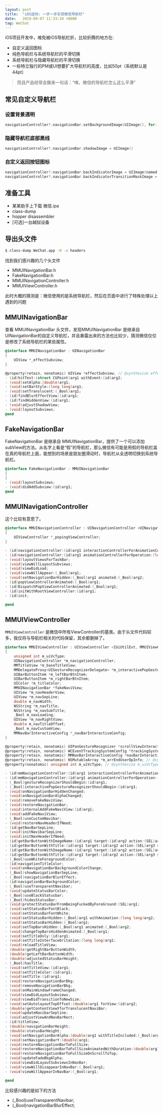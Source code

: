 ```yaml
---
layout: post
title:  "iOS逆向: 一步一步实现微信导航栏"
date:   2019-09-07 11:33:10 +0800
tag: WeChat
---
```


iOS项目开发中，难免被iOS导航栏折，比较折腾的地方在:

- 自定义返回图标
- 纯色导航栏与系统导航栏的平滑切换
- 系统导航栏与隐藏导航栏的平滑切换
- 一些特立独行的PM或UI想要扩大导航栏的高度，比如50pt（系统默认是 44pt）

> 而且产品经常会飘来一句话：“咦，微信的导航栏怎么这么平滑”

## 常见自定义导航栏 

### 设置背景透明

```swift
navigationController?.navigationBar.setBackgroundImage(UIImage(), for: .default)
```

### 隐藏导航栏底部黑线

```swift
navigationController?.navigationBar.shadowImage = UIImage()
```

### 自定义返回按钮图标

```swift
navigationController?.navigationBar.backIndicatorImage = UIImage(named: "icons_outlined_back")
navigationController?.navigationBar.backIndicatorTransitionMaskImage = UIImage(named: "icons_outlined_back")
```

## 准备工具

- 某某助手上下载 微信.ipa
- class-dump
- hopper disassembler
- [可选]一台越狱设备

## 导出头文件

```sh
$ class-dump WeChat.app -H -o headers
```

找到我们感兴趣的几个头文件

- MMUINavigationBar.h
- FakeNavigationBar.h
- MMUINavigationController.h
- MMUIViewController.h

此时大概的猜测是：微信使用的是系统导航栏，然后在页面中进行了特殊处理以上遇到的问题

## MMUINavigationBar

查看 MMUINavigationBar 头文件，发现MMUINavigationBar 是继承自 UINavigationBar的自定义导航栏，并且暴露出来的方法也比较少，猜测微信仅仅是修改了系统导航栏的某些属性。

```objective-c
@interface MMUINavigationBar : UINavigationBar
{
    UIView *_effectSubview;
}

@property(retain, nonatomic) UIView *effectSubview; // @synthesize effectSubview=_effectSubview;
- (id)hitTest:(struct CGPoint)arg1 withEvent:(id)arg2;
- (void)setAlpha:(double)arg1;
- (void)setBarStyle:(long long)arg1;
- (void)setTranslucent:(_Bool)arg1;
- (id)findBlurEffectView:(id)arg1;
- (id)findHiddenView:(id)arg1;
- (void)adjustShadowView;
- (void)layoutSubviews;
@end
```

## FakeNavigationBar

FakeNavigationBar 是继承自 MMUINavigationBar，提供了一个可以添加subView的方法。从名字上看是“假”的导航栏，那么微信有可能是用假的导航栏盖在真的导航栏上面，能想到的场景是朋友圈滑动时，导航栏从全透明切换到系统导航栏。

```objective-c
@interface FakeNavigationBar : MMUINavigationBar
{
}
- (void)layoutSubviews;
- (void)didAddSubview:(id)arg1;
@end
```

## MMUINavigationController

这个比较有意思了。

```objective-c
@interface MMUINavigationController : UINavigationController <UINavigationControllerDelegate>
{
    UIViewController *_popingViewController;
}

- (id)navigationController:(id)arg1 interactionControllerForAnimationController:(id)arg2;
- (id)navigationController:(id)arg1 animationControllerForOperation:(long long)arg2 fromViewController:(id)arg3 toViewController:(id)arg4;
- (void)layoutViewsForTaskBar;
- (void)viewWillLayoutSubviews;
- (void)viewDidLoad;
- (void)viewWillAppear:(_Bool)arg1;
- (void)setNavigationBarHidden:(_Bool)arg1 animated:(_Bool)arg2;
- (id)popViewControllerAnimated:(_Bool)arg1;
- (id)DispatchPopViewControllerAnimated:(_Bool)arg1;
- (id)initWithRootViewController:(id)arg1;
- (id)init;

@end
```

## MMUIViewController

`MMUIViewController` 是微信中所有ViewController的基类。由于头文件代码较多，我仅将与导航栏相关的代码保留，其余都删掉了。

```objective-c
@interface MMUIViewController : UIViewController <IUiUtilExt, MMUIViewControllerDelegate, UIGestureRecognizerDelegate>
{
    unsigned int m_uiVcType;
    UINavigationController *m_navigationController;
    MMTitleView *m_baseTitleView;
    MMDelegateProxy<UIGestureRecognizerDelegate> *m_interactivePopGestureRecognizerDelegate;
    UIBarButtonItem *m_leftBarBtnItem;
    UIBarButtonItem *m_rightBarBtnItem;
    UIColor *m_titleColor;
    MMUINavigationBar *fakeNaviView;
    UIView *m_navHeaderView;
    UIView *m_navSepLine;
    double m_navWidth;
    NSString *m_navTitle;
    NSString *m_navSubTitle;
    _Bool m_navLoading;
    UIView *m_navRightView;
    double m_navTitleOffset;
    _Bool m_navCustomView;
    MMNavBarInteractiveConfig *_navBarInteractiveConfig;
}

@property(retain, nonatomic) UIPanGestureRecognizer *scrollViewInteractivePanGesture; // @synthesize scrollViewInteractivePanGesture=_scrollViewInteractivePanGesture;
@property(retain, nonatomic) WCEventTrackingSystemConfig *trackingSystemConfig; // @synthesize trackingSystemConfig=_trackingSystemConfig;
@property(retain, nonatomic) MMNavBarInteractiveConfig *navBarInteractiveConfig; // @synthesize navBarInteractiveConfig=_navBarInteractiveConfig;
@property(retain, nonatomic) NSMutableArray *m_arrEndUserOpInfo; // @synthesize m_arrEndUserOpInfo;
@property(nonatomic) unsigned int m_uiVcType; // @synthesize m_uiVcType;

- (id)mmNavigationController:(id)arg1 interactionControllerForAnimationController:(id)arg2;
- (id)mmNavigationController:(id)arg1 animationControllerForOperation:(long long)arg2 fromViewController:(id)arg3 toViewController:(id)arg4;
- (_Bool)gestureRecognizerShouldBegin:(id)arg1;
- (_Bool)interactivePopGestureRecognizerShouldBegin:(id)arg1;
- (void)onNavigationBarHiddenChanged;
- (void)onNavigationBarAlphaChanged;
- (void)removeFakeNaviView;
- (void)restoreNavigationBar;
- (void)internalAddFakeNaviView:(id)arg1;
- (void)addFakeNaviView;
- (_Bool)useCustomNavibar;
- (void)restoreNavHeaderIfNeed;
- (id)getNavBarSepLine;
- (void)initNavibarSepLine;
- (void)initNavHeaderIfNeed;
- (id)getBarButtonWithImageName:(id)arg1 target:(id)arg2 action:(SEL)arg3 style:(unsigned long long)arg4 accessibility:(id)arg5 color:(id)arg6;
- (id)getBarButtonWithTitle:(id)arg1 target:(id)arg2 action:(SEL)arg3 style:(unsigned long long)arg4 color:(id)arg5;
- (id)getBarButtonWithImageName:(id)arg1 target:(id)arg2 action:(SEL)arg3 style:(unsigned long long)arg4 accessibility:(id)arg5;
- (id)getBarButtonWithTitle:(id)arg1 target:(id)arg2 action:(SEL)arg3 style:(unsigned long long)arg4;
- (_Bool)useWhiteForegroundColor;
- (id)navigationTitleColor;
- (void)onNavigationBarBackgroundColorChange;
- (_Bool)showNavigationBarSepLine;
- (_Bool)navigationBarBlurEffect;
- (id)navigationBarBackgroundColor;
- (_Bool)useTransparentNavibar;
- (void)updateStatusBarColor;
- (_Bool)useBlackStatusbar;
- (_Bool)hidesStatusBar;
- (void)protectStatusBarFromBeingFuckedByForeGround:(SEL)arg1;
- (void)setStatusBarFontBlack;
- (void)setStatusBarFontWhite;
- (void)setStatusBarHidden:(_Bool)arg1 withAnimation:(long long)arg2;
- (void)setStatusBarHidden:(_Bool)arg1;
- (void)setTopBarsHidden:(_Bool)arg1 animated:(_Bool)arg2;
- (void)changeTopBarsHiddenAnimated:(_Bool)arg1;
- (void)setTitleOnly:(id)arg1;
- (void)setTitleInterfaceOritation:(long long)arg1;
- (void)reloadTitleView;
- (double)getRightBarButtonWidth;
- (double)getLeftBarButtonWidth;
- (double)adjustedStatusBarHeight;
- (_Bool)hasTitle;
- (void)setTitleView:(id)arg1;
- (void)setTitleColor:(id)arg1;
- (void)setTitle:(id)arg1;
- (void)restoreNavigationBarBkg;
- (void)removeNavigationBarBkg;
- (void)onMainWindowFrameChanged;
- (void)viewDidLayoutSubviews;
- (void)viewDidTransitionToNewSize;
- (void)setAutolayoutTopOffset:(double)arg1 forView:(id)arg2;
- (double)getContentViewYforTranslucentNaviBar;
- (void)updateNavibarSepline;
- (void)adjustViewAndNavBarRect;
- (id)titleView;
- (double)navigationBarHeight;
- (double)statusBarHeight;
- (void)setNavigationBarAlpha:(double)arg1 withTitleIncluded:(_Bool)arg2;
- (void)setNavigationBarY:(double)arg1;
- (void)restoreNavigationBarToFullSize;
- (void)restoreNavigationBarToFullSizeAnimatedWithDuration:(double)arg1;
- (void)restoreNavigationBarToFullSizeOnScrollToTop;
- (void)updateFadeBkgAlpha;
- (void)viewDidLayoutSubviewsInNavBar;
- (void)viewWillDisappearInNavBar:(_Bool)arg1;
- (void)viewWillAppearInNavBar:(_Bool)arg1;

@end

```

比较感兴趣的是如下的方法

- (_Bool)useTransparentNavibar;
- (_Bool)navigationBarBlurEffect;

## 
